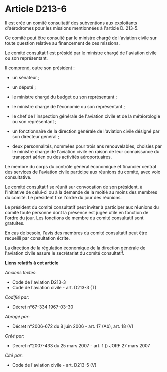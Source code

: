 # Article D213-6

Il est créé un comité consultatif des subventions aux exploitants d'aérodromes pour les missions mentionnées à l'article D.
213-5.

Ce comité peut être consulté par le ministre chargé de l'aviation civile sur toute question relative au financement de ces
missions.

Le comité consultatif est présidé par le ministre chargé de l'aviation civile ou son représentant.

Il comprend, outre son président :

- un sénateur ;

- un député ;

- le ministre chargé du budget ou son représentant ;

- le ministre chargé de l'économie ou son représentant ;

- le chef de l'inspection générale de l'aviation civile et de la météorologie ou son représentant ;

- un fonctionnaire de la direction générale de l'aviation civile désigné par son directeur général ;

- deux personnalités, nommées pour trois ans renouvelables, choisies par le ministre chargé de l'aviation civile en raison de
leur connaissance du transport aérien ou des activités aéroportuaires.

Le membre du corps du contrôle général économique et financier central des services de l'aviation civile participe aux
réunions du comité, avec voix consultative.

Le comité consultatif se réunit sur convocation de son président, à l'initiative de celui-ci ou à la demande de la moitié au
moins des membres du comité. Le président fixe l'ordre du jour des réunions.

Le président du comité consultatif peut inviter à participer aux réunions du comité toute personne dont la présence est jugée
utile en fonction de l'ordre du jour. Les fonctions de membre du comité consultatif sont gratuites.

En cas de besoin, l'avis des membres du comité consultatif peut être recueilli par consultation écrite.

La direction de la régulation économique de la direction générale de l'aviation civile assure le secrétariat du comité
consultatif.

**Liens relatifs à cet article**

_Anciens textes_:

  - Code de l'aviation D213-3
  - Code de l'aviation civile - art. D213-3 (T)

_Codifié par_:

  - Décret n°67-334 1967-03-30

_Abrogé par_:

  - Décret n°2006-672 du 8 juin 2006 - art. 17 (Ab), art. 18 (V)

_Créé par_:

  - Décret n°2007-433 du 25 mars 2007 - art. 1 () JORF 27 mars 2007

_Cité par_:

  - Code de l'aviation civile - art. D213-5 (V)
